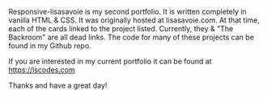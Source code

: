 Responsive-lisasavoie is my second portfolio. It is written completely in vanilla HTML & CSS. It was originally hosted at lisasavoie.com. At that time, each of the cards linked to the project listed. Currently, they & "The Backroom" are all dead links. The code for many of these projects can be found in my Github repo. 

If you are interested in my current portfolio it can be found at https://lscodes.com

Thanks and have a great day!

